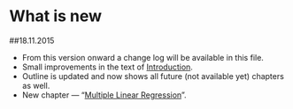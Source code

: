 # What is new

##18.11.2015
* From this version onward a change log will be available in this file.
* Small improvements in the text of [Introduction](README.md).
* Outline is updated and now shows all future (not available yet) chapters as well.
* New chapter — “[Multiple Linear Regression](chapter5/text.md)”.